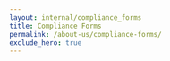 ```yaml
---
layout: internal/compliance_forms
title: Compliance Forms
permalink: /about-us/compliance-forms/
exclude_hero: true
---
```


<!--- This child document initializes the page in Jekyll. -->